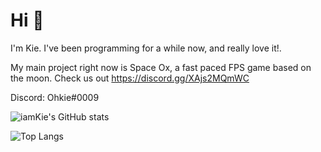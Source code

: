 # Hi :wave:

I'm Kie. I've been programming for a while now, and really love it!.

My main project right now is Space Ox, a fast paced FPS game based on the moon.
Check us out https://discord.gg/XAjs2MQmWC


Discord: Ohkie#0009

![iamKie's GitHub stats](https://github-readme-stats.vercel.app/api?username=iamKie&show_icons=true&theme=vision-friendly-dark)


![Top Langs](https://github-readme-stats.vercel.app/api/top-langs/?username=iamKie&theme=vision-friendly-dark)

